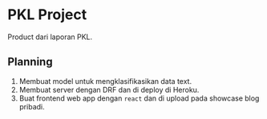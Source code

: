 # PKL Project

Product dari laporan PKL.

## Planning

1. Membuat model untuk mengklasifikasikan data text.
2. Membuat server dengan DRF dan di deploy di Heroku.
3. Buat frontend web app dengan `react` dan di upload pada showcase blog pribadi.

